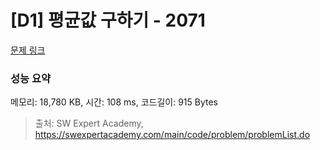 # [D1] 평균값 구하기 - 2071 

[문제 링크](https://swexpertacademy.com/main/code/problem/problemDetail.do?contestProbId=AV5QRnJqA5cDFAUq) 

### 성능 요약

메모리: 18,780 KB, 시간: 108 ms, 코드길이: 915 Bytes



> 출처: SW Expert Academy, https://swexpertacademy.com/main/code/problem/problemList.do